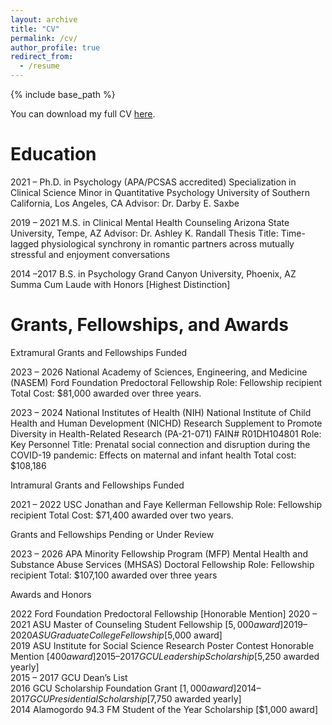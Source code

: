 ```yaml
---
layout: archive
title: "CV"
permalink: /cv/
author_profile: true
redirect_from:
  - /resume
---
```


{% include base_path %}

You can download my full CV [here](https://github.com/gabepsych/academicpages.github.io/raw/master/files/GabrielLeon_CV.pdf).


Education
======
2021 –       Ph.D. in Psychology (APA/PCSAS accredited) 
             Specialization in Clinical Science
             Minor in Quantitative Psychology
             University of Southern California, Los Angeles, CA
             Advisor: Dr. Darby E. Saxbe

2019 – 2021  M.S. in Clinical Mental Health Counseling
             Arizona State University, Tempe, AZ
             Advisor: Dr. Ashley K. Randall
             Thesis Title: Time-lagged physiological synchrony in romantic partners across mutually
             stressful and enjoyment conversations

2014 –2017   B.S. in Psychology
             Grand Canyon University, Phoenix, AZ
             Summa Cum Laude with Honors [Highest Distinction]

Grants, Fellowships, and Awards
======

Extramural Grants and Fellowships Funded

2023 – 2026	National Academy of Sciences, Engineering, and Medicine (NASEM) 
Ford Foundation Predoctoral Fellowship
Role: Fellowship recipient
Total Cost: $81,000 awarded over three years.

2023 – 2024 	National Institutes of Health (NIH) National Institute of Child Health and Human
Development (NICHD) Research Supplement to Promote Diversity in Health-Related Research (PA-21-071)
FAIN# R01DH104801
Role: Key Personnel
Title: Prenatal social connection and disruption during the COVID-19 pandemic: Effects on maternal and infant health
Total cost: $108,186

Intramural Grants and Fellowships Funded

2021 – 2022	USC Jonathan and Faye Kellerman Fellowship
Role: Fellowship recipient
Total Cost: $71,400 awarded over two years.

Grants and Fellowships Pending or Under Review

2023 – 2026	APA Minority Fellowship Program (MFP) Mental Health and Substance Abuse Services (MHSAS) Doctoral Fellowship
Role: Fellowship recipient
Total: $107,100 awarded over three years	        

Awards and Honors
        
2022		Ford Foundation Predoctoral Fellowship [Honorable Mention]
2020 – 2021	ASU Master of Counseling Student Fellowship [$5,000 award]			        
2019 – 2020	ASU Graduate College Fellowship [$5,000 award]			        
2019		ASU Institute for Social Science Research Poster Contest
Honorable Mention [$400 award]
2015 – 2017	GCU Leadership Scholarship [$5,250 awarded yearly] 				        
2015 – 2017	GCU Dean’s List									        
2016		GCU Scholarship Foundation Grant [$1,000 award]	 				
2014 – 2017	GCU Presidential Scholarship [$7,750 awarded yearly]				        
2014		Alamogordo 94.3 FM Student of the Year Scholarship [$1,000 award]	



